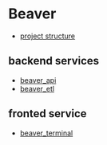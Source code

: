 # Beaver
* [project structure](docs/project_structure.md)

## backend services
* [beaver_api](backend/apps/beaver_api/README.md)
* [beaver_etl](backend/apps/beaver_etl/README.md)

## fronted service
* [beaver_terminal](frontend/beaver_terminal/README.md)
